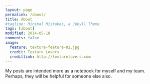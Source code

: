 ```yaml
---
layout: page
permalink: /about/
title: About
#tagline: Minimal Mistakes, a Jekyll Theme
tags: [about]
modified: 2014-05-18
comments: false
image:
  feature: texture-feature-02.jpg
  credit: Texture Lovers
  creditlink: http://texturelovers.com
---
```


My posts are intended more as a notebook for myself and my team.  Perhaps, they
will be helpful for someone else also.
